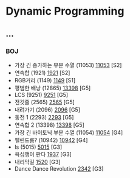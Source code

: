 # Dynamic Programming

...
--------------------------------
### BOJ
- 가장 긴 증가하는 부분 수열 (11053) [11053](https://github.com/KyumKyum/Algorithm_Study/blob/main/DP/11053.cpp) [S2]
- 연속합 (1921) [1921](https://github.com/KyumKyum/Algorithm_Study/blob/main/DP/1921.cpp) [S2]
- RGB거리 (1149) [1149](https://github.com/KyumKyum/Algorithm_Study/blob/main/DP/1149.cpp) [S1]
- 평범한 배낭 (12865) [13398](https://github.com/KyumKyum/Algorithm_Study/blob/main/DP/12865.cpp) [G5]
- LCS (9251) [9251](https://github.com/KyumKyum/Algorithm_Study/blob/main/DP/9251.cpp) [G5]
- 전깃줄 (2565) [2565](https://github.com/KyumKyum/Algorithm_Study/blob/main/DP/2565.cpp) [G5]
- 내려가기 (2096) [2096](https://github.com/KyumKyum/Algorithm_Study/blob/main/DP/2096.cpp) [G5]
- 동전 1 (2293) [2293](https://github.com/KyumKyum/Algorithm_Study/blob/main/DP/2293.cpp) [G5]
- 연속합 2 (13398) [13398](https://github.com/KyumKyum/Algorithm_Study/blob/main/DP/13398.cpp) [G5]
- 가장 긴 바이토닉 부분 수열 (11054) [11054](https://github.com/KyumKyum/Algorithm_Study/blob/main/DP/11054.cpp) [G4]
- 팰린드롬? (10942) [10942](https://github.com/KyumKyum/Algorithm_Study/blob/main/DP/10942.cpp) [G4]
- ls (5015) [5015](https://github.com/KyumKyum/Algorithm_Study/blob/main/DP/5015.cpp) [G3]
- 욕심쟁이 판다 [1937](https://github.com/KyumKyum/Algorithm_Study/blob/main/DP/1937.cpp) [G3]
- 내리막길 [1520](https://github.com/KyumKyum/Algorithm_Study/blob/main/DP/1520.cpp) [G3]
- Dance Dance Revolution [2342](https://github.com/KyumKyum/Algorithm_Study/blob/main/DP/2342.cpp) [G3]

